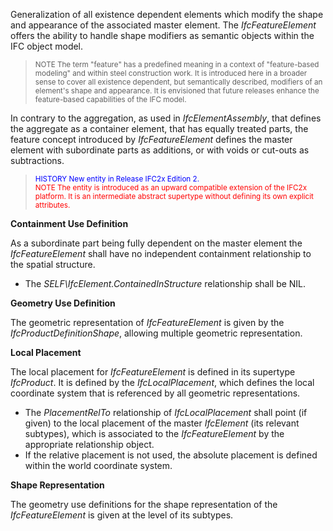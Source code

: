 ﻿Generalization of all existence dependent elements which modify the shape and appearance of the associated master element. The _IfcFeatureElement_ offers the ability to handle shape modifiers as semantic objects within the IFC object model.

> <small>NOTE The term "feature" has a predefined meaning
        in a context of "feature-based modeling" and within steel
        construction work. It is introduced here in a broader
        sense to cover all existence dependent, but semantically
        described, modifiers of an element's shape and
        appearance. It is envisioned that future releases enhance
        the feature-based capabilities of the IFC model.</small>
> 


In contrary to the aggregation, as used in _IfcElementAssembly_, that defines the aggregate as a container element, that has equally treated parts, the feature concept introduced by _IfcFeatureElement_ defines the master element with subordinate parts as additions, or with voids or cut-outs as subtractions.

> <small><font color="#0000FF">HISTORY New entity in
        Release IFC2x Edition 2.</font></small>  
> <small><font color="#FF0000">NOTE The entity is
        introduced as an upward compatible extension of the IFC2x
        platform. It is an intermediate abstract supertype
        without defining its own explicit
        attributes.</font></small>
> 


****Containment Use Definition****

As a subordinate part being fully dependent on the master element the _IfcFeatureElement_ shall have no independent containment relationship to the spatial structure.

* The _SELF\IfcElement.ContainedInStructure_ relationship shall be NIL. 

****Geometry Use Definition****

The geometric representation of _IfcFeatureElement_ is given by the _IfcProductDefinitionShape_, allowing multiple geometric representation.

**Local Placement**

The local placement for _IfcFeatureElement_ is defined in its supertype _IfcProduct_. It is defined by the _IfcLocalPlacement_, which defines the local coordinate system that is referenced by all geometric representations.

* The _PlacementRelTo_ relationship of _IfcLocalPlacement_ shall point (if given) to the local placement of the master _IfcElement_ (its relevant subtypes), which is associated to the _IfcFeatureElement_ by the appropriate relationship object. 
* If the relative placement is not used, the absolute placement is defined within the world coordinate system. 

**Shape Representation**

The geometry use definitions for the shape representation of the _IfcFeatureElement_ is given at the level of its subtypes.